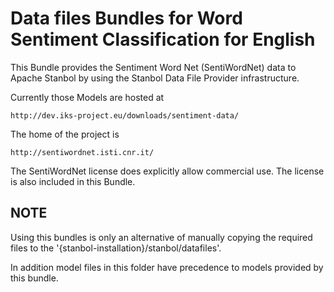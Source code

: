 <!--
Licensed to the Apache Software Foundation (ASF) under one or more
contributor license agreements.  See the NOTICE file distributed with
this work for additional information regarding copyright ownership.
The ASF licenses this file to You under the Apache License, Version 2.0
(the "License"); you may not use this file except in compliance with
the License.  You may obtain a copy of the License at

    http://www.apache.org/licenses/LICENSE-2.0

Unless required by applicable law or agreed to in writing, software
distributed under the License is distributed on an "AS IS" BASIS,
WITHOUT WARRANTIES OR CONDITIONS OF ANY KIND, either express or implied.
See the License for the specific language governing permissions and
limitations under the License.
-->

# Data files Bundles for Word Sentiment Classification for English

This Bundle provides the Sentiment Word Net (SentiWordNet) data to Apache Stanbol 
by using the Stanbol Data File Provider infrastructure.

Currently those Models are hosted at 

    http://dev.iks-project.eu/downloads/sentiment-data/

The home of the project is

    http://sentiwordnet.isti.cnr.it/

The SentiWordNet license does explicitly allow commercial use. The license is also included in this Bundle.
   
## NOTE

Using this bundles is only an alternative of manually copying the required files to the '{stanbol-installation}/stanbol/datafiles'.

In addition model files in this folder have precedence to models provided by this bundle.
